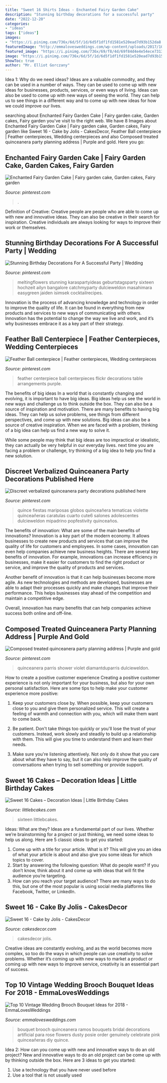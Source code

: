 ```yaml
---
title: "Sweet 16 Shirts Ideas - Enchanted Fairy Garden Cake"
description: "Stunning birthday decorations for a successful party"
date: "2022-12-20"
categories:
- "ideas"
tags: ["ideas"]
images:
- "https://i.pinimg.com/736x/6d/5f/1d/6d5f1df1fd1581e520ead7d93b152da8.jpg"
featuredImage: "http://emmalovesweddings.com/wp-content/uploads/2017/10/vintage-dusty-rose-brooch-wedding-bouquet-ideas-for-2018.jpg"
featured_image: "https://i.pinimg.com/736x/69/f8/4d/69f84d4e4e54ece73135054351894da5.jpg"
image: "https://i.pinimg.com/736x/6d/5f/1d/6d5f1df1fd1581e520ead7d93b152da8.jpg"
ShowToc: true
author: "Mr. Elliot Gorczany"
---
```



Idea 1: Why do we need ideas?
Ideas are a valuable commodity, and they can be used in a number of ways. They can be used to come up with new ideas for businesses, products, services, or even ways of living. Ideas can also be used to come up with new ways of seeing the world. They can help us to see things in a different way and to come up with new ideas for how we could improve our lives.

	

		
searching about Enchanted Fairy Garden Cake | Fairy garden cake, Garden cakes, Fairy garden you've visit to the right web. We have 8 Images about Enchanted Fairy Garden Cake | Fairy garden cake, Garden cakes, Fairy garden like Sweet 16 - Cake by Jolis - CakesDecor, Feather Ball centerpiece | Feather centerpieces, Wedding centerpieces and also Composed treated quinceanera party planning address | Purple and gold. Here you go:
		
    
## Enchanted Fairy Garden Cake | Fairy Garden Cake, Garden Cakes, Fairy Garden

<img loading=lazy src="https://i.pinimg.com/736x/5a/99/32/5a99320aaa065e4de8384aaa2be8b7bc.jpg" onerror="this.onerror=null;this.src='https://tse1.mm.bing.net/th?id=OIP.JK201HsOOs92WR1T3EjdbAHaJ3&amp;pid=15.1';" alt="Enchanted Fairy Garden Cake | Fairy garden cake, Garden cakes, Fairy garden">

_Source: pinterest.com_

>. 

	

Definition of Creative:
Creative people are people who are able to come up with new and innovative ideas. They can also be creative in their search for inspiration. Creative individuals are always looking for ways to improve their work or themselves.

    
## Stunning Birthday Decorations For A Successful Party | Wedding

<img loading=lazy src="https://i.pinimg.com/736x/6d/5f/1d/6d5f1df1fd1581e520ead7d93b152da8.jpg" onerror="this.onerror=null;this.src='https://tse4.mm.bing.net/th?id=OIP.6xDn4XfFFikmjfctNPchjQHaLH&amp;pid=15.1';" alt="Stunning Birthday Decorations For A Successful Party | Wedding">

_Source: pinterest.com_

>meltingflowers stunning karaspartyideas geburtstagsparty sixteen hochzeit ailyn bangalore catchmyparty dulcieweldon masahimara easygreen jaiden isimsek cocktailrecipes. 

	

Innovation is the process of advancing knowledge and technology in order to improve the quality of life. It can be found in everything from new products and services to new ways of communicating with others. Innovation has the potential to change the way we live and work, and it’s why businesses embrace it as a key part of their strategy.

    
## Feather Ball Centerpiece | Feather Centerpieces, Wedding Centerpieces

<img loading=lazy src="https://i.pinimg.com/736x/8e/c0/da/8ec0dab7e5de6502407996ea9a6018f0--quince-centerpieces-feather-centerpieces.jpg" onerror="this.onerror=null;this.src='https://tse3.mm.bing.net/th?id=OIP.1OAxmTA80nt0P82EWaEv8wHaKL&amp;pid=15.1';" alt="Feather Ball centerpiece | Feather centerpieces, Wedding centerpieces">

_Source: pinterest.com_

>feather centerpiece ball centerpieces flickr decorations table arrangements purple. 

	

The benefits of big ideas
In a world that is constantly changing and evolving, it is important to have big ideas. Big ideas help us see the world in new ways and challenge us to think outside the box. They can also be a source of inspiration and motivation.
There are many benefits to having big ideas. They can help us solve problems, see things from different perspectives, and come up with new solutions. Big ideas can also be a source of creative inspiration. When we are faced with a problem, thinking of a big idea can help us find a new way to solve it.

While some people may think that big ideas are too impractical or idealistic, they can actually be very helpful in our everyday lives. next time you are facing a problem or challenge, try thinking of a big idea to help you find a new solution.

    
## Discreet Verbalized Quinceanera Party Decorations Published Here

<img loading=lazy src="https://i.pinimg.com/736x/69/f8/4d/69f84d4e4e54ece73135054351894da5.jpg" onerror="this.onerror=null;this.src='https://tse3.mm.bing.net/th?id=OIP.gzJCDFoPBjgAum_ChQnQ0AHaLH&amp;pid=15.1';" alt="Discreet verbalized quinceanera party decorations published here">

_Source: pinterest.com_

>quince fiestas mariposas globos quinceañera tematicas violette quinceañeras caratulas cuarto cute6 salones adolescentes dulcieweldon mipadrino popfestivity quinceaños. 

	

The benefits of innovation: What are some of the main benefits of innovations?
Innovation is a key part of the modern economy. It allows businesses to create new products and services that can improve the quality of life for customers and employees. In some cases, innovation can even help companies achieve new business heights.
There are several key benefits of innovation. For example, innovations can increase efficiency in businesses, make it easier for customers to find the right product or service, and improve the quality of products and services.

Another benefit of innovation is that it can help businesses become more agile. As new technologies and methods are developed, businesses are able to adapt their processes quickly and make changes that improve their performance. This helps businesses stay ahead of the competition and maintain a competitive edge.

Overall, innovation has many benefits that can help companies achieve success both online and off-line.

    
## Composed Treated Quinceanera Party Planning Address | Purple And Gold

<img loading=lazy src="https://i.pinimg.com/736x/ff/59/13/ff5913dbee0fa2abc6e690e8b20397a7.jpg" onerror="this.onerror=null;this.src='https://tse3.mm.bing.net/th?id=OIP.XPgB60OBCorBezomWodbfAHaJ3&amp;pid=15.1';" alt="Composed treated quinceanera party planning address | Purple and gold">

_Source: pinterest.com_

>quinceanera parris shower violet diamantduparris dulcieweldon. 

	

How to create a positive customer experience
Creating a positive customer experience is not only important for your business, but also for your own personal satisfaction. Here are some tips to help make your customer experience more positive:
1. Keep your customers close by. When possible, keep your customers close to you and give them personalized service. This will create a feeling of warmth and connection with you, which will make them want to come back.

2. Be patient. Don't take things too quickly or you'll lose the trust of your customers. Instead, work slowly and steadily to build up a relationship with them. This will give you time to understand them and learn their needs.

3. Make sure you're listening attentively. Not only do it show that you care about what they have to say, but it can also help improve the quality of conversations when trying to sell something or provide support.

    
## Sweet 16 Cakes – Decoration Ideas | Little Birthday Cakes

<img loading=lazy src="https://www.littlebcakes.com/wp-content/uploads/2014/02/Sweet-Sixteen-Cake-Ideas.jpg" onerror="this.onerror=null;this.src='https://tse4.mm.bing.net/th?id=OIP.fGlxGuFMAJgNDJLE4mPsagHaLq&amp;pid=15.1';" alt="Sweet 16 Cakes – Decoration Ideas | Little Birthday Cakes">

_Source: littlebcakes.com_

>sixteen littlebcakes. 

	

Ideas: What are they?
Ideas are a fundamental part of our lives. Whether we’re brainstorming for a project or just thinking, we need some ideas to help us along. Here are 5 classic ideas to get you started:
1. Come up with a title for your article. What is it? This will give you an idea of what your article is about and also give you some ideas for which topics to cover.
2. Start by answering the following question: What do people want? If you don’t know, think about it and come up with ideas that will fit the audience you’re targeting. 
3. How can you reach your target audience? There are many ways to do this, but one of the most popular is using social media platforms like Facebook, Twitter, or LinkedIn.

    
## Sweet 16 - Cake By Jolis - CakesDecor

<img loading=lazy src="https://pic.cakesdecor.com/m/nv1xxh78hplhiiabyfxp.jpg" onerror="this.onerror=null;this.src='https://tse1.mm.bing.net/th?id=OIP.LTZYe6DZSeYnLSJo3wviNAHaJ3&amp;pid=15.1';" alt="Sweet 16 - Cake by Jolis - CakesDecor">

_Source: cakesdecor.com_

>cakesdecor jolis. 

	

Creative ideas are constantly evolving, and as the world becomes more complex, so too do the ways in which people can use creativity to solve problems. Whether it’s coming up with new ways to market a product or coming up with new ways to improve service, creativity is an essential part of success.

    
## Top 10 Vintage Wedding Brooch Bouquet Ideas For 2018 - EmmaLovesWeddings

<img loading=lazy src="http://emmalovesweddings.com/wp-content/uploads/2017/10/vintage-dusty-rose-brooch-wedding-bouquet-ideas-for-2018.jpg" onerror="this.onerror=null;this.src='https://tse1.mm.bing.net/th?id=OIP.tKC8OiRm-uTuEBi5_jtKDwHaLH&amp;pid=15.1';" alt="Top 10 Vintage Wedding Brooch Bouquet Ideas for 2018 - EmmaLovesWeddings">

_Source: emmalovesweddings.com_

>bouquet brooch quinceanera ramos bouquets bridal decorations artificial para rose flowers dusty posie order genuinely celebrate pink quinceañeras diy quince. 

	

Idea 2: How can you come up with new and innovative ways to do an old project?
New and innovative ways to do an old project can be come up with by thinking outside the box. Here are 3 ideas to get you started: 
1. Use a technology that you have never used before 
2. Use a tool that is not usually used 

